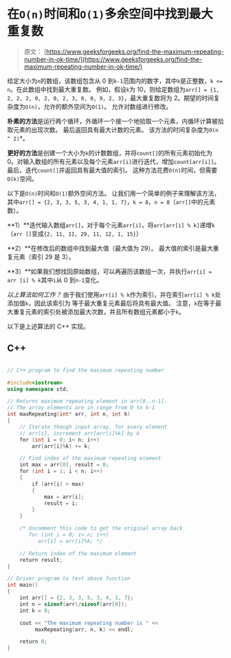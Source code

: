 # 在`O(n)`时间和`O(1)`多余空间中找到最大重复数

> 原文： [https://www.geeksforgeeks.org/find-the-maximum-repeating-number-in-ok-time/](https://www.geeksforgeeks.org/find-the-maximum-repeating-number-in-ok-time/)

给定大小为`n`的数组，该数组包含从 0 到`k-1`范围内的数字，其中`k`是正整数，`k <= n`。在此数组中找到最大重复数。 例如，假设`k`为 10，则给定数组为`arr[] = {1, 2, 2, 2, 0, 2, 0, 2, 3, 8, 0, 9, 2, 3}`，最大重复数将为 2。期望的时间复杂度为`O(n)`，允许的额外空间为`O(1)`。 允许对数组进行修改。



**朴素的方法**是运行两个循环，外循环一个接一个地拾取一个元素，内循环计算被拾取元素的出现次数。 最后返回具有最大计数的元素。 该方法的时间复杂度为`O(n ^ 2)`*。

**更好的方法**是创建一个大小为`k`的计数数组，并将`count[]`的所有元素初始化为 0。对输入数组的所有元素以及每个元素`arr[i]`进行迭代，增加`count[arr[i]]`。 最后，迭代`count[]`并返回具有最大值的索引。 这种方法花费`O(n)`时间，但需要`O(k)`空间。

以下是`O(n)`时间和`O(1)`额外空间方法。 让我们用一个简单的例子来理解该方法，其中`arr[] = {2, 3, 3, 5, 3, 4, 1, 1, 7}`，`k = 8`，`n = 8`（`arr[]`中的元素数）。

**1）**迭代输入数组`arr[]`，对于每个元素`arr[i]`，将`arr[arr[i] % k]`递增`k`（`arr []`变成`{2, 11, 11, 29, 11, 12, 1, 15}`）

**2）**在修改后的数组中找到最大值（最大值为 29）。 最大值的索引是最大重复元素（索引 29 是 3）。

**3）**如果我们想找回原始数组，可以再遍历该数组一次，并执行`arr[i] = arr [i] % k`其中`i`从 0 到`n-1`变化。

*以上算法如何工作？* 由于我们使用`arr[i] % k`作为索引，并在索引`arr[i] % k`处添加值`k`，因此该索引为 等于最大重复元素最后将具有最大值。 注意，`k`在等于最大重复元素的索引处被添加最大次数，并且所有数组元素都小于`k`。

以下是上述算法的 C++ 实现。

## C++ 

```cpp

// C++ program to find the maximum repeating number 

#include<iostream> 
using namespace std; 

// Returns maximum repeating element in arr[0..n-1]. 
// The array elements are in range from 0 to k-1 
int maxRepeating(int* arr, int n, int k) 
{ 
    // Iterate though input array, for every element 
    // arr[i], increment arr[arr[i]%k] by k 
    for (int i = 0; i< n; i++) 
        arr[arr[i]%k] += k; 

    // Find index of the maximum repeating element 
    int max = arr[0], result = 0; 
    for (int i = 1; i < n; i++) 
    { 
        if (arr[i] > max) 
        { 
            max = arr[i]; 
            result = i; 
        } 
    } 

    /* Uncomment this code to get the original array back 
       for (int i = 0; i< n; i++) 
          arr[i] = arr[i]%k; */

    // Return index of the maximum element 
    return result; 
} 

// Driver program to test above function 
int main() 
{ 
    int arr[] = {2, 3, 3, 5, 3, 4, 1, 7}; 
    int n = sizeof(arr)/sizeof(arr[0]); 
    int k = 8; 

    cout << "The maximum repeating number is " << 
         maxRepeating(arr, n, k) << endl; 

    return 0; 
} 

```